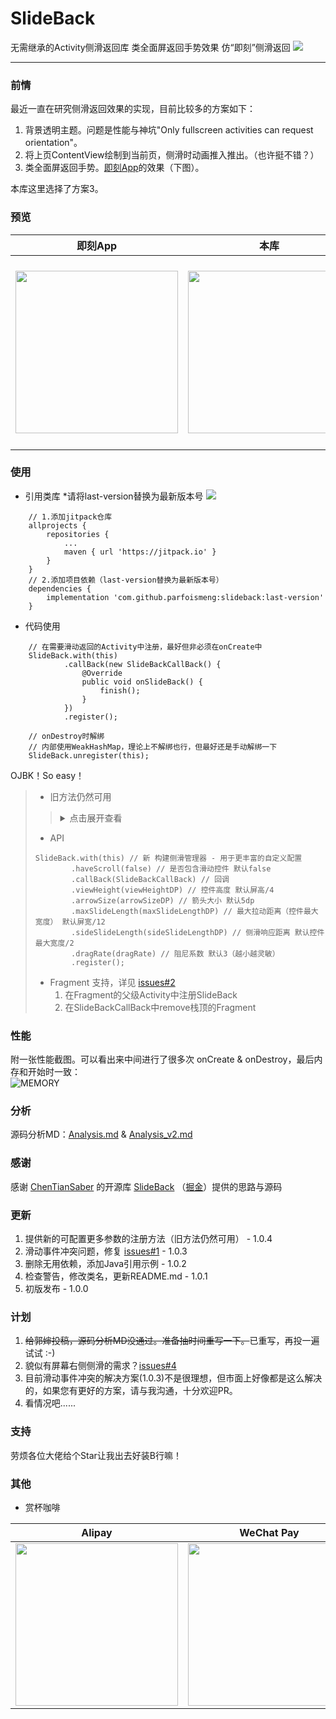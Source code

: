 
# SlideBack
无需继承的Activity侧滑返回库 类全面屏返回手势效果 仿“即刻”侧滑返回  [![](https://jitpack.io/v/ParfoisMeng/SlideBack.svg)](https://jitpack.io/#ParfoisMeng/SlideBack)

---

### 前情
最近一直在研究侧滑返回效果的实现，目前比较多的方案如下：

 1. 背景透明主题。问题是性能与神坑"Only fullscreen activities can request orientation"。
 2. 将上页ContentView绘制到当前页，侧滑时动画推入推出。（也许挺不错？）
 3. 类全面屏返回手势。[即刻App](https://www.ruguoapp.com/)的效果（下图）。

本库这里选择了方案3。

### 预览
| 即刻App | 本库 | Demo下载 |
| :---: | :---: | :---: |
| <img src="https://github.com/ParfoisMeng/SlideBack/raw/master/screenshot/jike.gif" width="260px"/> | <img src="https://github.com/ParfoisMeng/SlideBack/raw/master/screenshot/mine.gif" width="260px"/> | <img src="https://github.com/ParfoisMeng/SlideBack/raw/master/demo/demo_qr.gif" width="260px"/><br><br>[Demo下载](https://raw.githubusercontent.com/ParfoisMeng/SlideBack/master/demo/demo.apk) |

### 使用
 - 引用类库 *请将last-version替换为最新版本号 [![](https://jitpack.io/v/ParfoisMeng/SlideBack.svg)](https://jitpack.io/#ParfoisMeng/SlideBack)
```
    // 1.添加jitpack仓库
    allprojects {
        repositories {
            ...
            maven { url 'https://jitpack.io' }
        }
    }
    // 2.添加项目依赖（last-version替换为最新版本号）
    dependencies {
        implementation 'com.github.parfoismeng:slideback:last-version'
    }
```
- 代码使用
```
    // 在需要滑动返回的Activity中注册，最好但非必须在onCreate中
    SlideBack.with(this)
            .callBack(new SlideBackCallBack() {
                @Override
                public void onSlideBack() {
                    finish();
                }
            })
            .register();

    // onDestroy时解绑
    // 内部使用WeakHashMap，理论上不解绑也行，但最好还是手动解绑一下
    SlideBack.unregister(this);
```
OJBK！So easy！

> - 旧方法仍然可用
> > <details>
> > <summary>点击展开查看</summary>
> >
> > ```
> > // Kotlin
> > class SecondActivity : AppCompatActivity() {
> >     override fun onCreate(savedInstanceState: Bundle?) {
> >         super.onCreate(savedInstanceState)
> >
> >         // 在需要滑动返回的Activity中注册
> >         SlideBack.register(this) {
> >             Toast.makeText(this, "SlideBack", Toast.LENGTH_SHORT).show()
> >         }
> >     }
> >
> >     override fun onDestroy() {
> >         super.onDestroy()
> >
> >         // onDestroy时记得解绑
> >         // 内部使用WeakHashMap，理论上不解绑也行，但最好还是手动解绑一下
> >         SlideBack.unregister(this)
> >     }
> > }
> >
> > // Java
> > public class SecondActivity extends AppCompatActivity {
> >     @Override
> >     protected void onCreate(@Nullable Bundle savedInstanceState) {
> >         super.onCreate(savedInstanceState);
> >
> >         // 在需要滑动返回的Activity中注册
> >         SlideBack.register(this, new SlideBackCallBack() {
> >             @Override
> >             public void onSlideBack() {
> >                 Toast.makeText(SecondActivity.this, "SlideBack", Toast.LENGTH_SHORT).show();
> >             }
> >         });
> >     }
> >
> >     @Override
> >     protected void onDestroy() {
> >         super.onDestroy();
> >
> >         // onDestroy时记得解绑
> >         // 内部使用WeakHashMap，理论上不解绑也行，但最好还是手动解绑一下
> >         SlideBack.unregister(this);
> >     }
> > }
> >
> > // ...
> > // 如果需要在有可滑动View(RecycleView/ScrollView等)的Activity中使用，请使用此注册方法。
> > // haveScroll：页面是否有滑动
> > SlideBack.register(Activity activity, boolean haveScroll, SlideBackCallBack callBack)
> > ```
> > </details>
> - API
> ```
> SlideBack.with(this) // 新 构建侧滑管理器 - 用于更丰富的自定义配置
>         .haveScroll(false) // 是否包含滑动控件 默认false
>         .callBack(SlideBackCallBack) // 回调
>         .viewHeight(viewHeightDP) // 控件高度 默认屏高/4
>         .arrowSize(arrowSizeDP) // 箭头大小 默认5dp
>         .maxSlideLength(maxSlideLengthDP) // 最大拉动距离（控件最大宽度） 默认屏宽/12
>         .sideSlideLength(sideSlideLengthDP) // 侧滑响应距离 默认控件最大宽度/2
>         .dragRate(dragRate) // 阻尼系数 默认3（越小越灵敏）
>         .register();
> ```
> - Fragment 支持，详见 [issues#2](https://github.com/ParfoisMeng/SlideBack/issues/2)
>   1. 在Fragment的父级Activity中注册SlideBack
>   2. 在SlideBackCallBack中remove栈顶的Fragment

### 性能
附一张性能截图。可以看出来中间进行了很多次 onCreate & onDestroy，最后内存和开始时一致：  
![
MEMORY](https://github.com/ParfoisMeng/SlideBack/raw/master/screenshot/memory.png)

### 分析
源码分析MD：[Analysis.md](https://github.com/ParfoisMeng/SlideBack/blob/master/Analysis.md) & [Analysis_v2.md](https://github.com/ParfoisMeng/SlideBack/blob/master/Analysis_v2.md)

### 感谢
感谢 [ChenTianSaber](https://github.com/ChenTianSaber)  的开源库 [SlideBack](https://github.com/ChenTianSaber/SlideBack) （[掘金](https://juejin.im/post/5b7a837cf265da432f653617)）提供的思路与源码

### 更新
1. 提供新的可配置更多参数的注册方法（旧方法仍然可用） - 1.0.4
2. 滑动事件冲突问题，修复 [issues#1](https://github.com/ParfoisMeng/SlideBack/issues/1) - 1.0.3
3. 删除无用依赖，添加Java引用示例 - 1.0.2
4. 检查警告，修改类名，更新README.md - 1.0.1
5. 初版发布 - 1.0.0

### 计划
1. <del>给郭婶投稿，源码分析MD没通过。准备抽时间重写一下。</del>已重写，再投一遍试试 :-)
2. 貌似有屏幕右侧侧滑的需求？[issues#4](https://github.com/ParfoisMeng/SlideBack/issues/4)
3. 目前滑动事件冲突的解决方案(1.0.3)不是很理想，但市面上好像都是这么解决的，如果您有更好的方案，请与我沟通，十分欢迎PR。
4. 看情况吧......

### 支持
劳烦各位大佬给个Star让我出去好装B行嘛！

### 其他
<!--
- 加我好友（请注明来意）

| QQ | WeChat | Email |
| :---: | :---: | :---: |
| 757479544<br><br><img src="https://github.com/ParfoisMeng/SlideBack/raw/master/screenshot/qq_qr.jpg" width="260px"/> | youshi520000<br><br><img src="https://github.com/ParfoisMeng/SlideBack/raw/master/screenshot/wx_qr.png" width="260px"/> | youshi520000@163.com<br><br>yi520000@vip.qq.com<br><br>youshi.meng@gmail.com<br><br>parfois.meng@icloud.com<br><br>parfois.meng@outlook.com |
-->
- 赏杯咖啡

| Alipay | WeChat Pay |
| --- | --- |
| <img src="https://github.com/ParfoisMeng/SlideBack/raw/master/screenshot/alipay.jpg" width="260px"/> | <img src="https://github.com/ParfoisMeng/SlideBack/raw/master/screenshot/wechat.png" width="260px"/> |
